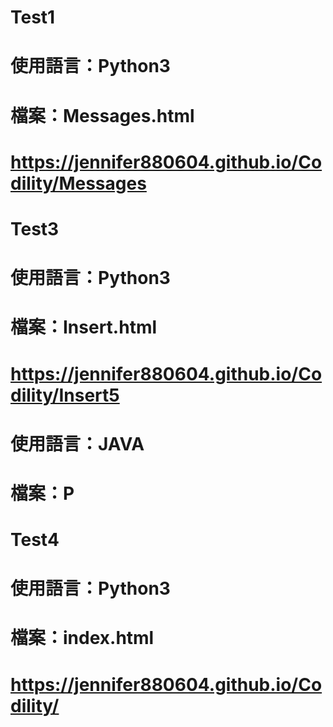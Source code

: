 # Test1
# 使用語言：Python3
# 檔案：Messages.html
# https://jennifer880604.github.io/Codility/Messages
# Test3
# 使用語言：Python3
# 檔案：Insert.html
# https://jennifer880604.github.io/Codility/Insert5
# 使用語言：JAVA
# 檔案：P
# Test4
# 使用語言：Python3
# 檔案：index.html
# https://jennifer880604.github.io/Codility/
